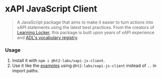 # xAPI JavaScript Client
> A JavaScript package that aims to make it easier to turn actions into xAPI statements using the latest best practices. From the creators of [Learning Locker](https://github.com/LearningLocker/learninglocker), this package is built upon years of xAPI experience and [ADL's vocabulary registry](http://xapi.vocab.pub/browse/index.html).

### Usage
1. Install it with `npm i @ht2-labs/xapi-js-client`.
2. Use it like the [examples](./src/examples) using `@ht2-labs/xapi-js-client` instead of `..` in import paths.
